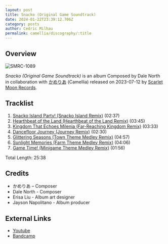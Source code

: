 ```yaml
---
layout: post
title: Snacko (Original Game Soundtrack)
date: 2024-01-22T23:39:12.706Z
category: posts
author: Cedric Milhau
permalink: camellia/discography/:title
---
```

## Overview

![SMRC-1089](https://cdn.camellia.wiki/images/uploads/a1074607886_10.jpg)

*Snacko (Original Game Soundtrack)* is an album Composed by Dale North in collaboration with [かめりあ](<{% link postsWiki/_posts/2023-12-10-camellia.md %}>) (Camellia) released on 2023-07-12 by [Scarlet Moon Records](https://scarletmoonrecords.bandcamp.com).

## Tracklist

1. [Snacko Island Party! (Snacko Island Remix)](https://open.spotify.com/track/0a8eqvMsPTRQilGYskvNI9?si=d4cbde1ba2024e06) (02:37)
2. [Hearthbeat of the Land (Hearthbeat of the Land Remix)](https://open.spotify.com/track/516FODZOHwj8NFEKXxWsIe?si=d2ebb0004aee414c) (03:45)
3. [Kingdom That Echoes Milenia (Far-Reaching Kingdom Remix)](https://open.spotify.com/track/3zW2kiqamDDfpFPMocVo4V?si=68182a5218484917) (03:33)
4. [Dancefloor Journey (Journey Remix)](https://open.spotify.com/track/0HH6GjH5d8wGFJh9PCo8Zx?si=20446808c2a64189) (02:30)
5. [Glittering Seasons (Town Theme Medley Remix)](https://open.spotify.com/track/7JID29kUOOAsjcUExKK1Zv?si=51fb04689e7e4b5e) (04:57)
6. [Sunlight Memories (Farm Theme Medley Remix)](https://open.spotify.com/track/6y08rQaNX9eAn4FdbE8t4I?si=ff02cc37a76a496b) (04:06)
7. [Game Time! (Minigame Theme Medley Remix)](https://open.spotify.com/track/3dsEGI76kHWayggMY9P4Ci?si=b902333fb77943e6) (01:56)

Total Length: 25:38

## Credits

* かめりあ – Composer
* Dale North - Composer
* Erisa Liu - Album art designer
* Jayson Napolitano - Album producer

## External Links

* [Youtube](https://www.youtube.com/watch?v=gV2L-ew5M_g)
* [Bandcamp](https://cametek.bandcamp.com/album/snacko-ost-camellia-remixes-7-tracks)
